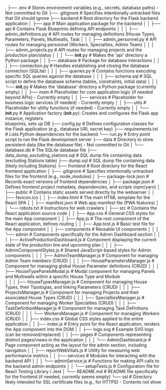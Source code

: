 .
├── .env                                                                      # Stores environment variables (e.g., secrets, database paths) - Not committed to Git
├── .gitignore                                                                # Specifies intentionally untracked files that Git should ignore
├── backend                                                                   # Root directory for the Flask backend application
│   ├── app                                                                   # Main application package for the backend
│   │   ├── api                                                               # Contains Flask Blueprints defining API endpoints
│   │   │   ├── admin_definitions.py                                          # API routes for managing definitions (House Types, Parameters, Panels, Multiwalls, Task
│   │   │   ├── admin_personnel.py                                            # API routes for managing personnel (Workers, Specialties, Admin Team)
│   │   │   ├── admin_projects.py                                             # API routes for managing projects and the production plan/status
│   │   │   └── __init__.py                                                   # Makes the 'api' directory a Python package
│   │   ├── database                                                          # Package for database interactions
│   │   │   ├── connection.py                                                 # Handles establishing and closing the database connection (SQLite)
│   │   │   ├── queries.py                                                    # Contains functions executing specific SQL queries against the database
│   │   │   ├── schema.sql                                                    # SQL script to define the database schema (tables, constraints, initial data)
│   │   │   └── __init__.py                                                   # Makes the 'database' directory a Python package (currently empty)
│   │   ├── main                                                              # Placeholder for core application logic (if needed beyond APIs) - Currently empty
│   │   ├── services                                                          # Placeholder for business logic services (if needed) - Currently empty
│   │   ├── utils                                                             # Placeholder for utility functions (if needed) - Currently empty
│   │   └── __init__.py                                                       # Application factory (__init__.py): Creates and configures the Flask app instance, registers     
blueprints, sets up DB
├── config.py                                                                 # Defines configuration classes for the Flask application (e.g., database URI, secret key)
├── requirements.txt                                                          # Lists Python dependencies for the backend
└── run.py                                                                    # Entry point script to run the Flask development server
├── data                                                                      # Directory to store persistent data (like the database file) - Not committed to Git
│   └── database.db                                                           # The SQLite database file
├── data_dump_excluding_stations.sql                                          # SQL dump file containing data (excluding Stations table)
├── dump.sql                                                                  # SQL dump file containing data (likely including Stations)
├── frontend                                                                  # Root directory for the React frontend application
│   ├── .gitignore                                                            # Specifies intentionally untracked files for the frontend (e.g., node_modules)
│   ├── package-lock.json                                                     # Records exact versions of frontend dependencies
│   ├── package.json                                                          # Defines frontend project metadata, dependencies, and scripts (npm/yarn)
│   ├── public                                                                # Contains static assets served directly by the webserver
│   │   ├── favicon.ico
│   │   ├── index.html                                                        # The main HTML template for the React SPA
│   │   ├── manifest.json                                                     # Web app manifest file (PWA features)
│   │   └── robots.txt                                                        # Instructions for web crawlers
│   ├── src                                                                   # Contains the React application source code
│   │   ├── App.css                                                           # General CSS styles for the main App component
│   │   ├── App.js                                                            # The root component of the React application, defines routing
│   │   ├── App.test.js                                                       # Basic test file for the App component
│   │   ├── components                                                        # Reusable UI components
│   │   │   └── admin                                                         # Components specifically for the Admin Dashboard section
│   │   │       ├── ActiveProductionDashboard.js                              # Component displaying the current state of the production line and upcoming plan
│   │   │       ├── AdminComponentStyles.js                                   # Shared JavaScript-based styles for Admin components
│   │   │       ├── AdminTeamManager.js                                       # Component for managing Admin Team members (CRUD)
│   │   │       ├── HouseParametersManager.js                                 # Component for managing global House Parameter definitions (CRUD)
│   │   │       ├── HouseTypePanelsModal.js                                   # Modal component for managing Panels and Multiwalls within a specific House Type and Module   
│   │   │       ├── HouseTypesManager.js                                      # Component for managing House Types, their Tipologias, and linking Parameters (CRUD)
│   │   │       ├── ProjectsManager.js                                        # Component for managing Projects and their associated House Types (CRUD)
│   │   │       ├── SpecialtiesManager.js                                     # Component for managing Worker Specialties (CRUD)
│   │   │       ├── TaskDefinitionManager.js                                  # Component for managing Task Definitions (CRUD)
│   │   │       └── WorkersManager.js                                         # Component for managing Workers (CRUD)
│   │   ├── index.css                                                         # Global CSS styles applied to the entire application
│   │   ├── index.js                                                          # Entry point for the React application, renders the App component into the DOM
│   │   ├── logo.svg                                                          # Example SVG logo (can be removed/replaced)
│   │   ├── pages                                                             # Components representing distinct pages/views in the application
│   │   │   └── AdminDashboard.js                                             # Page component acting as the layout for the admin section, including navigation
│   │   ├── reportWebVitals.js                                                # Utility for measuring web performance metrics
│   │   ├── services                                                          # Modules for interacting with the backend API
│   │   │   └── adminService.js                                               # Functions for making API calls to the backend admin endpoints
│   │   └── setupTests.js                                                     # Configuration file for React Testing Library / Jest
│   └── README.md                                                             # README file specifically for the frontend (if needed, currently seems empty)
└── ssl                                                                       # Directory likely intended for SSL certificate files (e.g., for HTTPS) - Contents not show
